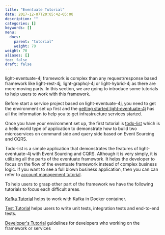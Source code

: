 ```yaml
---
title: "Eventuate Tutorial"
date: 2017-12-07T20:05:42-05:00
description: ""
categories: []
keywords: []
menu:
  docs:
    parent: "tutorial"
    weight: 70
weight: 70
aliases: []
toc: false
draft: false
---
```


light-eventuate-4j framework is complex than any request/response based framework like
light-rest-4j, light-graphql-4j or light-hybrid-4j as there are more moving parts. In this
section, we are going to introduce some tutorials to help users to work with this framework.

Before start a service project based on light-eventuate-4j, you need to get the environment
set up first and the [getting started light-eventuate-4j][] has all the information to help
you to get infrastructure services started. 

Once you have your environment set up, the first tutorial is [todo-list][] which is a hello
world type of application to demonstrate how to build two microservices on command side and
query side based on Event Sourcing and CQRS. 

Todo-list is a simple application that demonstrates the features of light-eventuate-4j with 
Event Sourcing and CQRS. Although it is very simply, it is utilizing all the parts of the 
eventuate framework. It helps the developer to focus on the flow of the eventuate framework 
instead of complex business logic. If you want to see a full blown business application, then 
you can can refer to [account management tutorial][].


To help users to grasp other part of the framework we have the following tutorials to focus
each difficult areas. 

[Kafka Tutorial][] helps to work with Kafka in Docker container.

[Test Tutorial][] helps users to write unit tests, integration tests and end-to-end tests.

[Developer's Tutorial][] guidelines for developers who working on the framework or services


[account management tutorial]: /tutorial/eventuate/account-management/
[getting started light-eventuate-4j]: /tutorial/eventuate/getting-started/
[todo-list]: /tutorial/eventuate/todo-list/
[Kafka Tutorial]: /tutorial/eventuate/kafka/
[Test Tutorial]: /tutorial/eventuate/test/
[Developer's Tutorial]: /tutorial/eventuate/developer/
